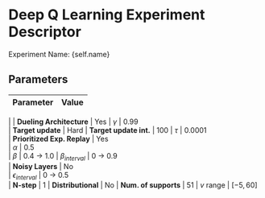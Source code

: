# Deep Q Learning Experiment Descriptor

Experiment Name: {self.name}

## Parameters

|        Parameter            |         Value                          
|:---------------------------:|:----------------------:
|
| **Dueling Architecture**    | Yes
| $\gamma$                    | 0.99              
| **Target update**           | Hard
| **Target update int.**      | 100
| $\tau$                      | 0.0001               
| **Prioritized Exp. Replay** | Yes                   
| $\alpha$                    | 0.5                   
| $\beta$                     | 0.4 $\rightarrow$ 1.0 
| $\beta_{interval}$          | 0 $\rightarrow$ 0.9   
| **Noisy Layers**            | No					  
| $\epsilon_{interval}$       | 0 $\rightarrow$ 0.5   
| **N-step**                  | 1
| **Distributional**          | No
| **Num. of supports**        | 51
| $v$ range                   | $[-5,60]$               

